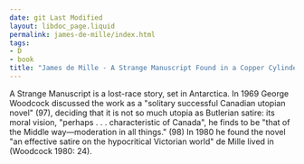 ```yaml
---
date: git Last Modified
layout: libdoc_page.liquid
permalink: james-de-mille/index.html
tags:
- D
- book
title: "James de Mille - A Strange Manuscript Found in a Copper Cylinder"
---
```


A Strange Manuscript is a lost-race story, set in Antarctica. In 1969  George Woodcock discussed the work as a "solitary successful Canadian utopian  novel" (97), deciding that it is not so much utopia as Butlerian satire: its  moral vision, "perhaps . . . characteristic of Canada", he finds to be "that of  the Middle way—moderation in all things." (98) In 1980 he found the novel "an  effective satire on the hypocritical Victorian world" de Mille lived in  (Woodcock 1980: 24).